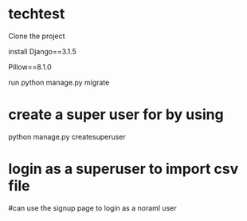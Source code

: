 # techtest

Clone the project 

install
Django==3.1.5

Pillow==8.1.0

run python manage.py migrate 

# create a super user for by using

python manage.py createsuperuser 

# login as a superuser to import csv file

#can use the signup page to login as a noraml user

